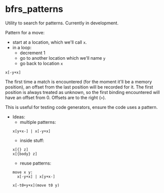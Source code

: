# bfrs\_patterns

Utility to search for patterns. Currently in development.

Pattern for a move:
  - start at a location, which we'll call `x`.
  - in a loop:
    - decrement 1
    - go to another location which we'll name `y`
    - go back to location `x`
```
x[-y+x]
```
  The first time a match is encountered (for the moment it'll be a memory position),
  an offset from the last position will be recorded for it. The first position is always
  treated as unknown, so the first binding encountered will have an offset from 0.
  Offsets are to the right (`>`).


  This is useful for testing code generators, ensure the code uses a pattern.


- Ideas:
  - multiple patterns:
  ```
  x[y+x-] | x[-y+x]
  ```
  - inside stuff:
  ```
  x[{} z]
  x[{body} z]
  ```
  - reuse patterns:
  ```
  move x y:
    x[-y+x] | x[y+x-]

  x[-t0+y+x](move t0 y)
  ```
